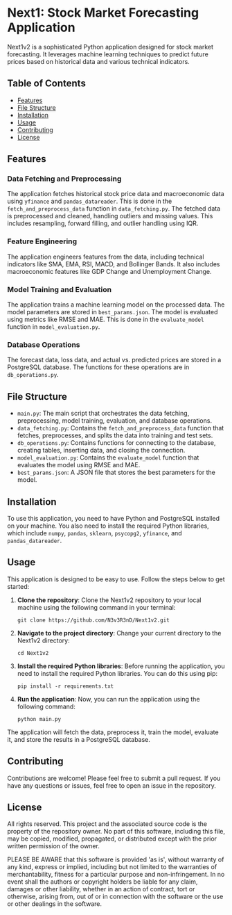 # Next1: Stock Market Forecasting Application

Next1v2 is a sophisticated Python application designed for stock market forecasting. It leverages machine learning techniques to predict future prices based on historical data and various technical indicators.

## Table of Contents

- [Features](#features)
- [File Structure](#file-structure)
- [Installation](#installation)
- [Usage](#usage)
- [Contributing](#contributing)
- [License](#license)

## Features

### Data Fetching and Preprocessing

The application fetches historical stock price data and macroeconomic data using `yfinance` and `pandas_datareader`. This is done in the `fetch_and_preprocess_data` function in `data_fetching.py`. The fetched data is preprocessed and cleaned, handling outliers and missing values. This includes resampling, forward filling, and outlier handling using IQR.

### Feature Engineering

The application engineers features from the data, including technical indicators like SMA, EMA, RSI, MACD, and Bollinger Bands. It also includes macroeconomic features like GDP Change and Unemployment Change.

### Model Training and Evaluation

The application trains a machine learning model on the processed data. The model parameters are stored in `best_params.json`. The model is evaluated using metrics like RMSE and MAE. This is done in the `evaluate_model` function in `model_evaluation.py`.

### Database Operations

The forecast data, loss data, and actual vs. predicted prices are stored in a PostgreSQL database. The functions for these operations are in `db_operations.py`.

## File Structure

- `main.py`: The main script that orchestrates the data fetching, preprocessing, model training, evaluation, and database operations.
- `data_fetching.py`: Contains the `fetch_and_preprocess_data` function that fetches, preprocesses, and splits the data into training and test sets.
- `db_operations.py`: Contains functions for connecting to the database, creating tables, inserting data, and closing the connection.
- `model_evaluation.py`: Contains the `evaluate_model` function that evaluates the model using RMSE and MAE.
- `best_params.json`: A JSON file that stores the best parameters for the model.

## Installation

To use this application, you need to have Python and PostgreSQL installed on your machine. You also need to install the required Python libraries, which include `numpy`, `pandas`, `sklearn`, `psycopg2`, `yfinance`, and `pandas_datareader`.

## Usage

This application is designed to be easy to use. Follow the steps below to get started:

1. **Clone the repository**: Clone the Next1v2 repository to your local machine using the following command in your terminal:

    `
    git clone https://github.com/N3v3R3nD/Next1v2.git
    `

2. **Navigate to the project directory**: Change your current directory to the Next1v2 directory:

    `
    cd Next1v2
   `

3. **Install the required Python libraries**: Before running the application, you need to install the required Python libraries. You can do this using pip:

    `
    pip install -r requirements.txt
    `

4. **Run the application**: Now, you can run the application using the following command:

    `
    python main.py
    `

The application will fetch the data, preprocess it, train the model, evaluate it, and store the results in a PostgreSQL database.


## Contributing


Contributions are welcome! Please feel free to submit a pull request. If you have any questions or issues, feel free to open an issue in the repository.

## License

All rights reserved. This project and the associated source code is the property of the repository owner. No part of this software, including this file, may be copied, modified, propagated, or distributed except with the prior written permission of the owner.

PLEASE BE AWARE that this software is provided 'as is', without warranty of any kind, express or implied, including but not limited to the warranties of merchantability, fitness for a particular purpose and non-infringement. In no event shall the authors or copyright holders be liable for any claim, damages or other liability, whether in an action of contract, tort or otherwise, arising from, out of or in connection with the software or the use or other dealings in the software.


